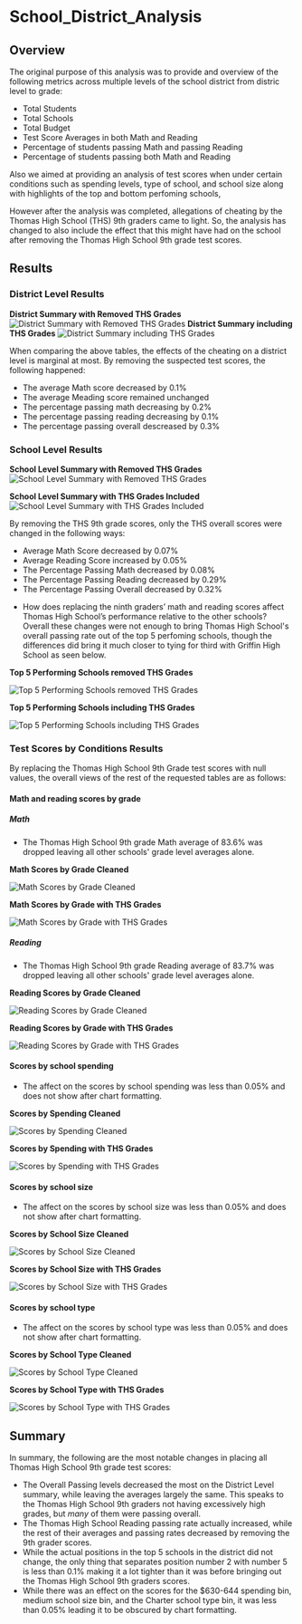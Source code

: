 # School_District_Analysis
## Overview
The original purpose of this analysis was to provide and overview of the following metrics across multiple levels of the school district from distric level to grade:

* Total Students
* Total Schools
* Total Budget
* Test Score Averages in both Math and Reading
* Percentage of students passing Math and passing Reading
* Percentage of students passing both Math and Reading

Also we aimed at providing an analysis of test scores when under certain conditions such as spending levels, type of school, and school size along with highlights of the top and bottom perfoming schools,

However after the analysis was completed, allegations of cheating by the Thomas High School (THS) 9th graders came to light. So, the analysis has changed to also include the effect that this might have had on the school after removing the Thomas High School 9th grade test scores. 

## Results
### District Level Results
**District Summary with Removed THS Grades**
![District Summary with Removed THS Grades](https://github.com/aKnownSaltMine/School_District_Analysis/blob/main/Resources/Tables/District_Summary_Cleaned.PNG)
**District Summary including THS Grades**
![District Summary including THS Grades](https://github.com/aKnownSaltMine/School_District_Analysis/blob/main/Resources/Tables/district_summary_w_THS.PNG)

When comparing the above tables, the effects of the cheating on a district level is marginal at most. By removing the suspected test scores, the following happened:
* The average Math score decreased by 0.1%
* The average Meading score remained unchanged
* The percentage passing math decreasing by 0.2%
* The percentage passing reading decreasing by 0.1%
* The percentage passing overall descreased by 0.3%

### School Level Results
**School Level Summary with Removed THS Grades**
![School Level Summary with Removed THS Grades](https://github.com/aKnownSaltMine/School_District_Analysis/blob/main/Resources/Tables/School_Summary_Cleaned.PNG)

**School Level Summary with THS Grades Included**
![School Level Summary with THS Grades Included](https://github.com/aKnownSaltMine/School_District_Analysis/blob/main/Resources/Tables/school_summary_w_THS.PNG)

By removing the THS 9th grade scores, only the THS overall scores were changed in the following ways:
* Average Math Score decreased by 0.07%
* Average Reading Score increased by 0.05%
* The Percentage Passing Math decreased by 0.08%
* The Percentage Passing Reading decreased by 0.29%
* The Percentage Passing Overall decreased by 0.32%

- How does replacing the ninth graders’ math and reading scores affect Thomas High School’s performance relative to the other schools?
Overall these changes were not enough to bring Thomas High School's overall passing rate out of the top 5 perfoming schools, though the differences did bring it much closer to tying for third with Griffin High School as seen below.

**Top 5 Performing Schools removed THS Grades**

![Top 5 Performing Schools removed THS Grades](https://github.com/aKnownSaltMine/School_District_Analysis/blob/main/Resources/Tables/Top_5_Performing_Schools_cleaned.PNG)

**Top 5 Performing Schools including THS Grades**

![Top 5 Performing Schools including THS Grades](https://github.com/aKnownSaltMine/School_District_Analysis/blob/main/Resources/Tables/Top_5_Performing_Schools_w_THS.PNG) 


### Test Scores by Conditions Results
By replacing the Thomas High School 9th Grade test scores with null values, the overall views of the rest of the requested tables are as follows:
#### Math and reading scores by grade
##### Math
* The Thomas High School 9th grade Math average of 83.6% was dropped leaving all other schools' grade level averages alone. 

**Math Scores by Grade Cleaned**

![Math Scores by Grade Cleaned](https://github.com/aKnownSaltMine/School_District_Analysis/blob/main/Resources/Tables/math_scores_by_grade_cleaned.PNG)

**Math Scores by Grade with THS Grades**

![Math Scores by Grade with THS Grades](https://github.com/aKnownSaltMine/School_District_Analysis/blob/main/Resources/Tables/math_scores_by_grade_w_THS.PNG)

##### Reading
* The Thomas High School 9th grade Reading average of 83.7% was dropped leaving all other schools' grade level averages alone. 

**Reading Scores by Grade Cleaned**

![Reading Scores by Grade Cleaned](https://github.com/aKnownSaltMine/School_District_Analysis/blob/main/Resources/Tables/reading_scores_by_grade_cleaned.PNG)

**Reading Scores by Grade with THS Grades**

![Reading Scores by Grade with THS Grades](https://github.com/aKnownSaltMine/School_District_Analysis/blob/main/Resources/Tables/reading_scores_by_grade_w_THS.PNG)

#### Scores by school spending
* The affect on the scores by school spending was less than 0.05% and does not show after chart formatting.

**Scores by Spending Cleaned**

![Scores by Spending Cleaned](https://github.com/aKnownSaltMine/School_District_Analysis/blob/main/Resources/Tables/scores_by_spending_cleaned.PNG)

**Scores by Spending with THS Grades**

![Scores by Spending with THS Grades](https://github.com/aKnownSaltMine/School_District_Analysis/blob/main/Resources/Tables/scores_by_spending_w_THS.PNG)

#### Scores by school size
* The affect on the scores by school size was less than 0.05% and does not show after chart formatting.

**Scores by School Size Cleaned**

![Scores by School Size Cleaned](https://github.com/aKnownSaltMine/School_District_Analysis/blob/main/Resources/Tables/scores_by_school_size_cleaned.PNG)

**Scores by School Size with THS Grades**

![Scores by School Size with THS Grades](https://github.com/aKnownSaltMine/School_District_Analysis/blob/main/Resources/Tables/scores_by_school_size_w_THS.PNG)

#### Scores by school type
* The affect on the scores by school type was less than 0.05% and does not show after chart formatting.

**Scores by School Type Cleaned**

![Scores by School Type Cleaned](https://github.com/aKnownSaltMine/School_District_Analysis/blob/main/Resources/Tables/scores_by_school_type_cleaned.PNG)

**Scores by School Type with THS Grades**

![Scores by School Type with THS Grades](https://github.com/aKnownSaltMine/School_District_Analysis/blob/main/Resources/Tables/scores_by_school_type_w_THS.PNG)

## Summary
In summary, the following are the most notable changes in placing all Thomas High School 9th grade test scores:
* The Overall Passing levels decreased the most on the District Level summary, while leaving the averages largely the same. This speaks to the Thomas High School 9th graders not having excessively high grades, but *many* of them were passing overall. 
* The Thomas High School Reading passing rate actually increased, while the rest of their averages and passing rates decreased by removing the 9th grader scores.
* While the actual positions in the top 5 schools in the district did not change, the only thing that separates position number 2 with number 5 is less than 0.1% making it a lot tighter than it was before bringing out the Thomas High School 9th graders scores.
* While there was an effect on the scores for the $630-644 spending bin, medium school size bin, and the Charter school type bin, it was less than 0.05% leading it to be obscured by chart formatting. 
